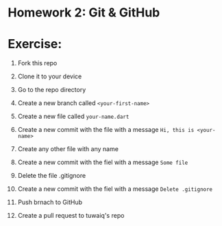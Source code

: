 # Homework 2: Git & GitHub


# Exercise:

1. Fork this repo

2. Clone it to your device

3. Go to the repo directory

4. Create a new branch called `<your-first-name>`

5. Create a new file called `your-name.dart`

6. Create a new commit with the file with a message `Hi, this is <your-name>`

7. Create any other file with any name

8. Create a new commit with the fiel with a message `Some file`

9. Delete the file .gitignore

10. Create a new commit with the fiel with a message `Delete .gitignore`

11. Push brnach to GitHub

12. Create a pull request to tuwaiq's repo
